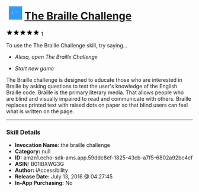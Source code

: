 # &nbsp;<img src="skill_icon" alt="The Braille Challenge icon" width="36"> [The Braille Challenge](http://alexa.amazon.com/#skills/amzn1.echo-sdk-ams.app.59ddc8ef-1825-43cb-a7f5-6802a92bc4cf)
![5 stars](../../images/ic_star_black_18dp_1x.png)![5 stars](../../images/ic_star_black_18dp_1x.png)![5 stars](../../images/ic_star_black_18dp_1x.png)![5 stars](../../images/ic_star_black_18dp_1x.png)![5 stars](../../images/ic_star_black_18dp_1x.png) 1

To use the The Braille Challenge skill, try saying...

* *Alexa, open The Braille Challenge*

* *Start new game*

The Braille challenge is designed to educate  those who are interested in Braille by asking questions to test the user's knowledge of the English Braille code. Braille is the primary literary media. That allows people who are blind and visually impaired to read and communicate with others. Braille replaces printed text with raised dots on paper so that blind users can feel what is written on the page.

***

### Skill Details

* **Invocation Name:** the braille challenge
* **Category:** null
* **ID:** amzn1.echo-sdk-ams.app.59ddc8ef-1825-43cb-a7f5-6802a92bc4cf
* **ASIN:** B01IBXWG3G
* **Author:** iAccessibility
* **Release Date:** July 13, 2016 @ 04:27:45
* **In-App Purchasing:** No
